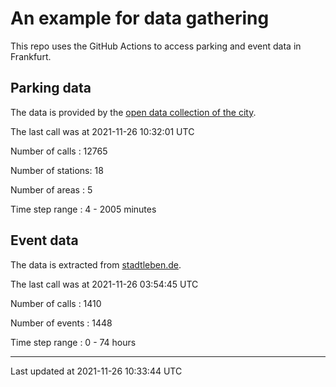 # An example for data gathering

This repo uses the GitHub Actions to access parking and event data in Frankfurt.

## Parking data
The data is provided by the [open data collection of the city](https://www.offenedaten.frankfurt.de/).

The last call was at 2021-11-26 10:32:01 UTC

Number of calls   : 12765

Number of stations:    18

Number of areas   :     5

Time step range   :     4 -  2005 minutes


## Event data
The data is extracted from [stadtleben.de](https://stadtleben.de/frankfurt/).

The last call was at 2021-11-26 03:54:45 UTC

Number of calls   : 1410

Number of events  : 1448

Time step range   :    0 -   74 hours


----

Last updated at 2021-11-26 10:33:44 UTC

